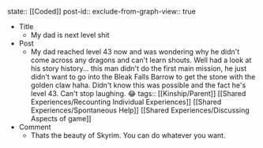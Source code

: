 state:: [[Coded]]
post-id::
exclude-from-graph-view:: true

- Title
  - My dad is next level shit
- Post
  - My dad reached level 43 now and was wondering why he didn't come across any dragons and can't learn shouts. Well had a look at his story history... this man didn't do the first main mission, he just didn't want to go into the Bleak Falls Barrow to get the stone with the golden claw haha. Didn't know this was possible and the fact he's level 43. Can't stop laughing. 😂
    tags:: [[Kinship/Parent]] [[Shared Experiences/Recounting Individual Experiences]] [[Shared Experiences/Spontaneous Help]] [[Shared Experiences/Discussing Aspects of game]]
- Comment
  - Thats the beauty of Skyrim. You can do whatever you want.
